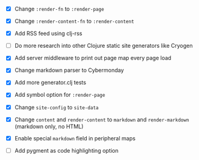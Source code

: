 - [x] Change `:render-fn` to `:render-page`
- [x] Change `:render-content-fn` to `:render-content`
- [x] Add RSS feed using clj-rss
- [ ] Do more research into other Clojure static site generators like Cryogen
- [x] Add server middleware to print out page map every page load
- [x] Change markdown parser to Cybermonday
- [x] Add more generator.clj tests
- [x] Add symbol option for `:render-page`
- [x] Change `site-config` to `site-data`
- [x] Change `content` and `render-content` to `markdown` and `render-markdown` (markdown only, no HTML)
- [x] Enable special `markdown` field in peripheral maps
- [ ] Add pygment as code highlighting option

